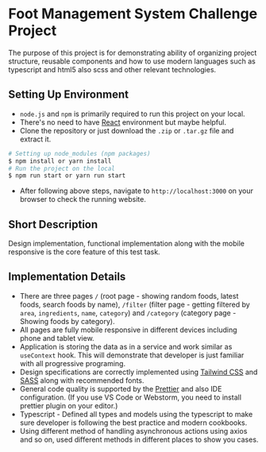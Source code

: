 # Foot Management System Challenge Project

The purpose of this project is for demonstrating ability of organizing project structure, reusable components and how to use modern languages such as typescript and html5 also scss and other relevant technologies.

## Setting Up Environment

* `node.js` and `npm` is primarily required to run this project on your local.
* There's no need to have [React](https://react.dev/) environment but maybe helpful.
* Clone the repository or just download the `.zip` or `.tar.gz` file and extract it.

```bash
# Setting up node_modules (npm packages)
$ npm install or yarn install
# Run the project on the local
$ npm run start or yarn run start
```

* After following above steps, navigate to `http://localhost:3000` on your browser to check the running website.

## Short Description

Design implementation, functional implementation along with the mobile responsive is the core feature of this test task.

## Implementation Details

* There are three pages `/` (root page - showing random foods, latest foods, search foods by name), `/filter` (filter page - getting filtered by `area`, `ingredients`, `name`, `category`) and `/category` (category page - Showing foods by category).
* All pages are fully mobile responsive in different devices including phone and tablet view.
* Application is storing the data as in a service and work similar as `useContext` hook. This will demonstrate that developer is just familiar with all progressive programing.
* Design specifications are correctly implemented using [Tailwind CSS](https://tailwindcss.com) and [SASS](https://sass-lang.com/) along with recommended fonts.
* General code quality is supported by the [Prettier](https://prettier.io) and also IDE configuration. (If you use VS Code or Webstorm, you need to install prettier plugin on your editor.)
* Typescript - Defined all types and models using the typescript to make sure developer is following the best practice and modern cookbooks.
* Using different method of handling asynchronous actions using axios and so on, used different methods in different places to show you cases.
